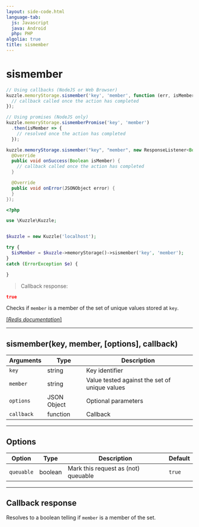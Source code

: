 ```yaml
---
layout: side-code.html
language-tab:
  js: Javascript
  java: Android
  php: PHP
algolia: true
title: sismember
---
```


# sismember

```js
// Using callbacks (NodeJS or Web Browser)
kuzzle.memoryStorage.sismember('key', 'member', function (err, isMember) {
  // callback called once the action has completed
});

// Using promises (NodeJS only)
kuzzle.memoryStorage.sismemberPromise('key', 'member')
  .then(isMember => {
    // resolved once the action has completed
  });
```

```java
kuzzle.memoryStorage.sismember("key", "member", new ResponseListener<Boolean>() {
  @Override
  public void onSuccess(Boolean isMember) {
    // callback called once the action has completed
  }

  @Override
  public void onError(JSONObject error) {
  }
});
```

```php
<?php

use \Kuzzle\Kuzzle;


$kuzzle = new Kuzzle('localhost');

try {
  $isMember = $kuzzle->memoryStorage()->sismember('key', 'member');
}
catch (ErrorException $e) {

}
```

> Callback response:

```json
true
```

Checks if `member` is a member of the set of unique values stored at `key`.

[[_Redis documentation_]](https://redis.io/commands/sismember)

---

## sismember(key, member, [options], callback)

| Arguments | Type | Description |
|---------------|---------|----------------------------------------|
| `key` | string | Key identifier |
| `member` | string | Value tested against the set of unique values |
| `options` | JSON Object | Optional parameters |
| `callback` | function | Callback |

---

## Options

| Option | Type | Description | Default |
|---------------|---------|----------------------------------------|---------|
| `queuable` | boolean | Mark this request as (not) queuable | `true` |


---

## Callback response

Resolves to a boolean telling if `member` is a member of the set.

